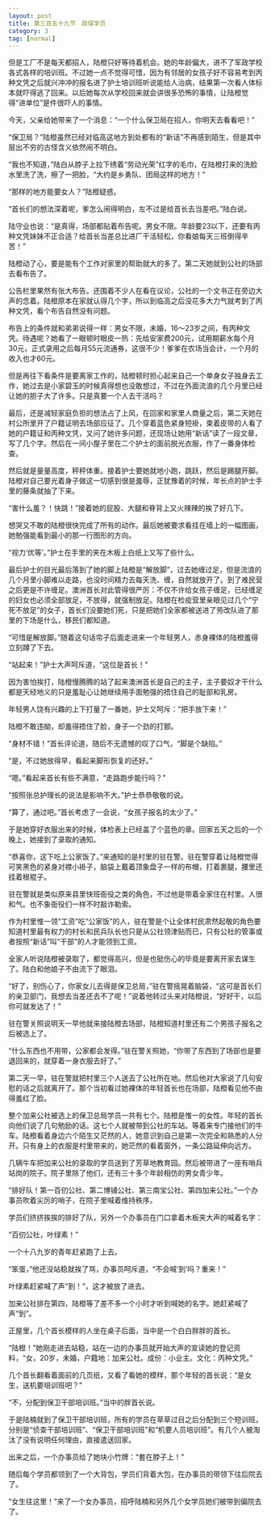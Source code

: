 ```yaml
---
layout: post
title: 第三百五十九节　政保学员
category: 3
tag: [normal]
---
```


但是工厂不是每天都招人，陆橙只好等待着机会。她的年龄偏大，进不了军政学校各式各样的培训班。不过她一点不觉得可惜，因为有邻居的女孩子好不容易考到丙种文凭之后就兴冲冲的报名进了护士培训班听说能给人治病，结果第一次看人体标本就吓得逃了回来。以后她每次从学校回来就会讲很多恐怖的事情，让陆橙觉得“进单位”是件很吓人的事情。

今天，父亲给她带来了一个消息：“一个什么保卫局在招人，你明天去看看吧！”

“保卫局？”陆橙虽然已经对临高这地方到处都有的“新话”不再感到陌生，但是其中层出不穷的古怪含义依然闹不明白。

“我也不知道，”陆白从脖子上拉下绣着“劳动光荣”红字的毛巾，在陆橙打来的洗脸水里洗了洗，擦了一把脸，“大约是乡勇队、团局这样的地方！”

“那样的地方能要女人？”陆橙疑惑。

“首长们的想法深着呢，爹怎么闹得明白，左不过是给首长去当差吧。”陆白说。

陆守业也说：“是真得，场部都贴着布告呢。男女不限。年龄要23以下，还要有丙种文凭妹妹不正合适？给首长当差总比进厂干活轻松，你看娘每天三班倒得辛苦！”

陆橙动了心，要是能有个工作对家里的帮助就大的多了。第二天她就到公社的场部去看布告了。

公告栏里果然有张大布告。还围着不少人在看在议论，公社的一个文书正在旁边大声的念着。陆橙原本在家就认得几个字，所以到临高之后没花多大力气就考到了丙种文凭，看个布告自然没有问题。

布告上的条件就和弟弟说得一样：男女不限，未婚，16～23岁之间，有丙种文凭。待遇呢？她看了一眼顿时眼皮一热：先给安家费200元，试用期薪水每个月30元，正式录用之后每月55元流通券，这很不少！爹爹在农场当会计，一个月的收入也才60元。

但是再往下看条件是要离家工作的，陆橙顿时担心起来自己一个单身女子独身去工作，她过去是小家碧玉的时候真得想也没敢想过，不过在外面流浪的几个月里已经让她的胆子大了许多。只是真要一个人去干活吗？

最后，还是减轻家庭负担的想法占了上风，在回家和家里人商量之后，第二天她在村公所里开了户籍证明去场部应征了。几个穿着蓝色紧身短褂，束着皮带的人看了她的户籍证和丙种文凭，又问了她许多问题，还现场让她用“新话”读了一段文章，写了几个字。然后在一间小屋子里在二个护士的面前脱光衣服，作了一番身体检查。

然后就是量量高度，秤秤体重。接着护士要她就地小跑，跳跃，然后是踢腿开脚。陆橙对自己要光着身子做这一切感到很是羞辱，正犹豫着的时候，年长点的护士手里的藤条就抽了下来。

“害什么羞？！快跳！”接着她的屁股、大腿和脊背上又火辣辣的挨了好几下。

想哭又不敢的陆橙很快完成了所有的动作。最后她被要求看挂在墙上的一幅图画，她勉强能看到最小的那一行图形的方向。

“视力‘优等’。”护士在手里的夹在木板上白纸上又写了些什么。

最后护士的目光最后落到了她的脚上陆橙是“解放脚”，过去她缠过足，但是流浪的几个月里小脚难以走路，也没时间精力去每天洗、缠，自然就放开了。到了难民营之后更是不许缠足。澳洲首长对此管得很严厉：不仅不许给女孩子缠足，已经缠足的妇女也必须全部放足，不放得，就强制放足。陆橙在检疫营里亲眼见过几个“宁死不放足”的女子，首长们没要她们死，只是把她们全家都被送进了劳改队进了那里的下场是什么，移民们都知道。

“可惜是解放脚。”随着这句话帘子后面走进来一个年轻男人，赤身裸体的陆橙羞得立刻蹲了下去。

“站起来！”护士大声呵斥道，“这位是首长！”

因为害怕挨打，陆橙慢腾腾的站了起来澳洲首长是自己的主子，主子要奴才干什么都是天经地义的只是羞耻心让她继续用手面勉强的捂住自己的耻部和乳房。

年轻男人饶有兴趣的上下打量了一番她，护士又呵斥：“把手放下来！”

陆橙不敢违拗，却羞得捂住了脸，身子一个劲的打颤。

“身材不错！”首长评论道，随后不无遗憾的叹了口气，“脚是个缺陷。”

“是，不过她放得早，看起来脚形恢复的还好。”

“嗯。”看起来首长有些不满意，“走路跑步能行吗？”

“按照张总护理长的说法是影响不大。”护士恭恭敬敬的说。

“算了，通过吧。”首长考虑了一会说，“女孩子报名的太少了。”

于是她穿好衣服出来的时候，体检表上已经盖了个蓝色的章。回家五天之后的一个晚上，她接到了录取的通知。

“恭喜你，这下吃上公家饭了。”来通知的是村里的驻在警。驻在警穿着让陆橙觉得可笑黑色的紧身对襟小褂子，脑袋上戴着顶象盘子一样的布帽，打着裹腿，腰里还挂着根棍子。

驻在警就是类似原来县里快班衙役之类的角色，不过他是带着全家住在村里。人很和气。也不象衙役们一样不时敲诈勒索。

作为村里惟一领“工资”吃“公家饭”的人，驻在警是个让全体村民肃然起敬的角色要知道村里最有权力的村长和民兵队长也只是从公社领津贴而已，只有公社的管事或者按照“新话”叫“干部”的人才能领到工资。

全家人听说陆橙被录取了，都觉得高兴，但是也挺伤心的毕竟是要离开家去谋生了。陆白和他娘子不由流下了眼泪。

“好了，别伤心了，你家女儿去得是保卫总局，”驻在警摇晃着脑袋，“这可是首长们的亲卫部门，我想去当差还去不了呢！”说着他转过头来对陆橙说，“好好干，以后你可就发达了！”

驻在警关照说明天一早他就来接陆橙去场部，陆橙知道村里还有二个男孩子报名之后被选上了。

“什么东西也不用带，公家都会发得。”驻在警关照她，“你带了东西到了场部也是要退回来的，就穿着一身衣服去好了。”

第二天一早，驻在警就把村里三个人送去了公社所在地。然后他对大家说了几句安慰的话之后就离开了。那个当初看过她裸体的年轻首长也在场部，陆橙看见他不由得羞红了脸。

整个加来公社被选上的保卫总局学员一共有七个。陆橙是惟一的女性。年轻的首长向他们说了几句勉励的话。这七个人就被带到公社的车站。等着来专门接他们的牛车。陆橙看着身边六个陌生又茫然的人，她意识到自己是第一次完全和熟悉的人分开。只有身上的衣服是村里带来的，她茫然的看着窗外，一条公路延伸向远方。

几辆牛车把加来公社的录取的学员送到了芳草地教育园。然后被带进了一座有哨兵站岗的院子。院子里除了他们，还有三十多个年龄相仿的男女青少年。

“排好队！第一百仞公社、第二博铺公社、第三南宝公社、第四加来公社。”一个办事员吹着尖厉的哨子，在院子里喊着维持秩序。

学员们挤挤挨挨的排好了队，另外一个办事员在门口拿着木板夹大声的喊着名字：

“百仞公社，叶绿素！”

一个十八九岁的青年赶紧跑了上去。

“笨蛋，”他还没站稳就挨了骂，办事员呵斥道，“不会喊‘到’吗？重来！”

叶绿素赶紧喊了声“到！”，这才被放了进去。

加来公社排在第四，陆橙等了差不多一个小时才听到喊她的名字。她赶紧喊了声“到”。

正屋里，几个首长模样的人坐在桌子后面，当中是一个白白胖胖的首长。

“陆橙！”她刚走进去站稳，站在一边的办事员就开始大声的宣读她的登记资料，“女，20岁，未婚，户籍地：加来公社。成份：小业主。文化：丙种文凭。”

几个首长翻看着面前的几页纸，又看了看她的模样，那个年轻的首长说：“是女生，送机要培训班吧？”

“不，分配到保卫干部培训班。”当中的胖首长说。

于是陆楠就到了保卫干部培训班，所有的学员在草草过目之后分配到三个短训班，分别是“侦查干部培训班”、“保卫干部培训班”和“机要人员培训班”。有几个人被淘汰了没有说明任何理由，直接遣送回家。

出来之后，一个办事员给了她块小竹牌：“套在脖子上！”

随后每个学员都领到了一个大背包，学员们背着大包，在办事员的带领下往后院去了。

“女生往这里！”来了一个女办事员，招呼陆楠和另外几个女学员她们被带到偏院去了。